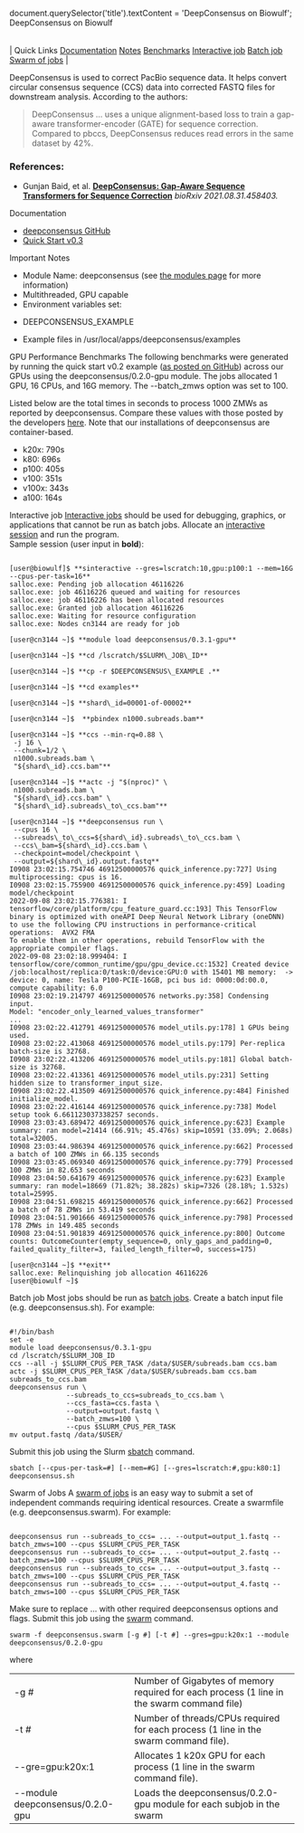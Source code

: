

document.querySelector('title').textContent = 'DeepConsensus on Biowulf';
DeepConsensus on Biowulf


|  |
| --- |
| 
Quick Links
[Documentation](#doc)
[Notes](#notes)
[Benchmarks](#metrics)
[Interactive job](#int) 
[Batch job](#sbatch) 
[Swarm of jobs](#swarm) 
 |



DeepConsensus is used to correct PacBio sequence data. It helps convert circular consensus sequence (CCS) data into corrected FASTQ files for downstream analysis. According to the authors:




> 
>  DeepConsensus ... uses a unique alignment-based loss to train a gap-aware transformer-encoder (GATE) for sequence correction. Compared to pbccs, DeepConsensus reduces read errors in the same dataset by 42%. 
> 


### References:


* Gunjan Baid, et al. 
 [**DeepConsensus: Gap-Aware Sequence Transformers for Sequence Correction**](https://doi.org/10.1101/2021.08.31.458403)
*bioRxiv 2021.08.31.458403.*


Documentation
* [deepconsensus GitHub](https://github.com/google/deepconsensus)
* [Quick Start v0.3](https://github.com/google/deepconsensus/blob/r0.3/docs/quick_start.md)


Important Notes
* Module Name: deepconsensus (see [the modules page](/apps/modules.html) for more information)
* Multithreaded, GPU capable
* Environment variables set:
+ DEEPCONSENSUS\_EXAMPLE

* Example files in /usr/local/apps/deepconsensus/examples


GPU Performance Benchmarks
The following benchmarks were generated by running the quick start v0.2 example ([as posted on GitHub](https://github.com/google/deepconsensus/blob/r0.2/docs/quick_start.md)) across our GPUs using the deepconsensus/0.2.0-gpu module. The jobs allocated 1 GPU, 16 CPUs, and 16G memory. The --batch\_zmws option was set to 100.


Listed below are the total times in seconds to process 1000 ZMWs as reported by deepconsensus. Compare these values with those posted by the developers [here](https://github.com/google/deepconsensus/blob/main/docs/runtime_metrics.md). Note that our installations of deepconsensus are container-based.


* k20x: 790s
* k80: 696s
* p100: 405s
* v100: 351s
* v100x: 343s
* a100: 164s


Interactive job
[Interactive jobs](/docs/userguide.html#int) should be used for debugging, graphics, or applications that cannot be run as batch jobs.
Allocate an [interactive session](/docs/userguide.html#int) and run the program.   
Sample session (user input in **bold**):



```

[user@biowulf]$ **sinteractive --gres=lscratch:10,gpu:p100:1 --mem=16G --cpus-per-task=16**
salloc.exe: Pending job allocation 46116226
salloc.exe: job 46116226 queued and waiting for resources
salloc.exe: job 46116226 has been allocated resources
salloc.exe: Granted job allocation 46116226
salloc.exe: Waiting for resource configuration
salloc.exe: Nodes cn3144 are ready for job

[user@cn3144 ~]$ **module load deepconsensus/0.3.1-gpu**

[user@cn3144 ~]$ **cd /lscratch/$SLURM\_JOB\_ID**

[user@cn3144 ~]$ **cp -r $DEEPCONSENSUS\_EXAMPLE .**

[user@cn3144 ~]$ **cd examples**

[user@cn3144 ~]$ **shard\_id=00001-of-00002**

[user@cn3144 ~]$  **pbindex n1000.subreads.bam**

[user@cn3144 ~]$ **ccs --min-rq=0.88 \
 -j 16 \
 --chunk=1/2 \
 n1000.subreads.bam \
 "${shard\_id}.ccs.bam"**

[user@cn3144 ~]$ **actc -j "$(nproc)" \
 n1000.subreads.bam \
 "${shard\_id}.ccs.bam" \
 "${shard\_id}.subreads\_to\_ccs.bam"**

[user@cn3144 ~]$ **deepconsensus run \
 --cpus 16 \
 --subreads\_to\_ccs=${shard\_id}.subreads\_to\_ccs.bam \
 --ccs\_bam=${shard\_id}.ccs.bam \
 --checkpoint=model/checkpoint \
 --output=${shard\_id}.output.fastq**
I0908 23:02:15.754746 46912500000576 quick_inference.py:727] Using multiprocessing: cpus is 16.
I0908 23:02:15.755900 46912500000576 quick_inference.py:459] Loading model/checkpoint
2022-09-08 23:02:15.776381: I tensorflow/core/platform/cpu_feature_guard.cc:193] This TensorFlow binary is optimized with oneAPI Deep Neural Network Library (oneDNN) to use the following CPU instructions in performance-critical operations:  AVX2 FMA
To enable them in other operations, rebuild TensorFlow with the appropriate compiler flags.
2022-09-08 23:02:18.999404: I tensorflow/core/common_runtime/gpu/gpu_device.cc:1532] Created device /job:localhost/replica:0/task:0/device:GPU:0 with 15401 MB memory:  -> device: 0, name: Tesla P100-PCIE-16GB, pci bus id: 0000:0d:00.0, compute capability: 6.0
I0908 23:02:19.214797 46912500000576 networks.py:358] Condensing input.
Model: "encoder_only_learned_values_transformer"
...
I0908 23:02:22.412791 46912500000576 model_utils.py:178] 1 GPUs being used.
I0908 23:02:22.413068 46912500000576 model_utils.py:179] Per-replica batch-size is 32768.
I0908 23:02:22.413206 46912500000576 model_utils.py:181] Global batch-size is 32768.
I0908 23:02:22.413361 46912500000576 model_utils.py:231] Setting hidden size to transformer_input_size.
I0908 23:02:22.413509 46912500000576 quick_inference.py:484] Finished initialize_model.
I0908 23:02:22.416144 46912500000576 quick_inference.py:738] Model setup took 6.661123037338257 seconds.
I0908 23:03:43.689472 46912500000576 quick_inference.py:623] Example summary: ran model=21414 (66.91%; 45.476s) skip=10591 (33.09%; 2.068s) total=32005.
I0908 23:03:44.986394 46912500000576 quick_inference.py:662] Processed a batch of 100 ZMWs in 66.135 seconds
I0908 23:03:45.069340 46912500000576 quick_inference.py:779] Processed 100 ZMWs in 82.653 seconds
I0908 23:04:50.641679 46912500000576 quick_inference.py:623] Example summary: ran model=18669 (71.82%; 38.282s) skip=7326 (28.18%; 1.532s) total=25995.
I0908 23:04:51.698215 46912500000576 quick_inference.py:662] Processed a batch of 78 ZMWs in 53.419 seconds
I0908 23:04:51.901666 46912500000576 quick_inference.py:798] Processed 178 ZMWs in 149.485 seconds
I0908 23:04:51.901839 46912500000576 quick_inference.py:800] Outcome counts: OutcomeCounter(empty_sequence=0, only_gaps_and_padding=0, failed_quality_filter=3, failed_length_filter=0, success=175)

[user@cn3144 ~]$ **exit**
salloc.exe: Relinquishing job allocation 46116226
[user@biowulf ~]$

```


Batch job
Most jobs should be run as [batch jobs](/docs/userguide.html#submit).
Create a batch input file (e.g. deepconsensus.sh). For example:



```

#!/bin/bash
set -e
module load deepconsensus/0.3.1-gpu
cd /lscratch/$SLURM_JOB_ID
ccs --all -j $SLURM_CPUS_PER_TASK /data/$USER/subreads.bam ccs.bam
actc -j $SLURM_CPUS_PER_TASK /data/$USER/subreads.bam ccs.bam subreads_to_ccs.bam
deepconsensus run \
              --subreads_to_ccs=subreads_to_ccs.bam \
              --ccs_fasta=ccs.fasta \
              --output=output.fastq \
              --batch_zmws=100 \
              --cpus $SLURM_CPUS_PER_TASK
mv output.fastq /data/$USER/

```

Submit this job using the Slurm [sbatch](/docs/userguide.html) command.



```
sbatch [--cpus-per-task=#] [--mem=#G] [--gres=lscratch:#,gpu:k80:1] deepconsensus.sh
```

Swarm of Jobs 
A [swarm of jobs](/apps/swarm.html) is an easy way to submit a set of independent commands requiring identical resources.
Create a swarmfile (e.g. deepconsensus.swarm). For example:



```

deepconsensus run --subreads_to_ccs= ... --output=output_1.fastq --batch_zmws=100 --cpus $SLURM_CPUS_PER_TASK
deepconsensus run --subreads_to_ccs= ... --output=output_2.fastq --batch_zmws=100 --cpus $SLURM_CPUS_PER_TASK
deepconsensus run --subreads_to_ccs= ... --output=output_3.fastq --batch_zmws=100 --cpus $SLURM_CPUS_PER_TASK
deepconsensus run --subreads_to_ccs= ... --output=output_4.fastq --batch_zmws=100 --cpus $SLURM_CPUS_PER_TASK

```

Make sure to replace ... with other required deepconsensus options and flags. Submit this job using the [swarm](/apps/swarm.html) command.



```
swarm -f deepconsensus.swarm [-g #] [-t #] --gres=gpu:k20x:1 --module deepconsensus/0.2.0-gpu
```

where


|  |  |
| --- | --- |
| -g *#*  | Number of Gigabytes of memory required for each process (1 line in the swarm command file) |
| -t *#* | Number of threads/CPUs required for each process (1 line in the swarm command file). |
| --gre=gpu:k20x:1 | Allocates 1 k20x GPU for each process (1 line in the swarm command file). |
| --module deepconsensus/0.2.0-gpu | Loads the deepconsensus/0.2.0-gpu module for each subjob in the swarm |






